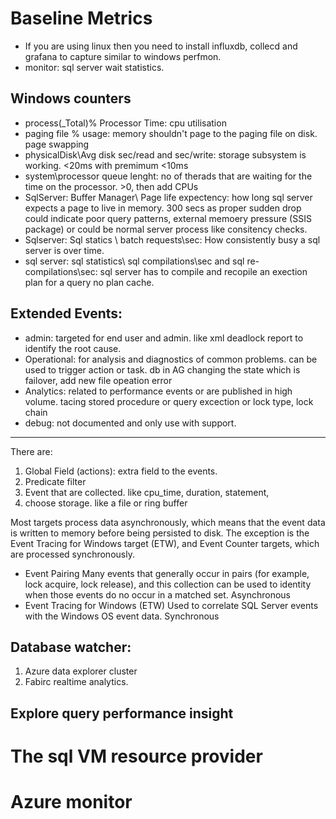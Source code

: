 # Baseline Metrics
* If you are using linux then you need to install influxdb, collecd and grafana to capture similar to windows perfmon.
* monitor: sql server wait statistics.

## Windows counters
* process(_Total)% Processor Time: cpu utilisation
* paging file % usage: memory shouldn't page to the paging file on disk. page swapping
* physicalDisk\Avg disk sec/read and sec/write: storage subsystem is working. <20ms with premimum <10ms
* system\processor queue lenght: no of therads that are waiting for the time on the processor. >0, then add CPUs
* SqlServer: Buffer Manager\ Page life expectency: how long sql server expects a page to live in memory.  300 secs as proper sudden drop could indicate poor query patterns, external memoery pressure (SSIS package) or could be normal server process like consitency checks.
* Sqlserver: Sql statics \ batch requests\sec: How consistently busy a sql server is over time. 
* sql server: sql statistics\ sql compilations\sec and sql re-compilations\sec: sql server has to compile and recopile an exection plan for a query no plan cache. 


## Extended Events:
* admin: targeted for end user and admin. like xml deadlock report to identify the root cause.
* Operational: for analysis and diagnostics of common problems. can be used to trigger action or task. db in AG changing the state which is failover, add new file opeation error
* Analytics: related to performance events or are published in high volume. tacing stored procedure or query excection or lock type, lock chain
* debug: not documented and only use with support.
---
There are:
1. Global Field (actions): extra field to the events.
2. Predicate filter
3. Event that are collected. like cpu_time, duration, statement,
4. choose storage. like a file or ring buffer

Most targets process data asynchronously, which means that the event data is written to memory before being persisted to disk. The exception is the Event Tracing for Windows target (ETW), and Event Counter targets, which are processed synchronously.
* Event Pairing	Many events that generally occur in pairs (for example, lock acquire, lock release), and this collection can be used to identity when those events do no occur in a matched set.	Asynchronous
* Event Tracing for Windows (ETW)	Used to correlate SQL Server events with the Windows OS event data.	Synchronous



## Database watcher:
1. Azure data explorer cluster
2. Fabirc realtime analytics.

## Explore query performance insight

# The sql VM resource provider
# Azure monitor